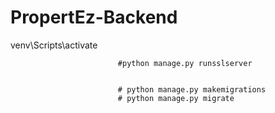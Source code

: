 # PropertEz-Backend


venv\Scripts\activate

                            #python manage.py runsslserver


                            # python manage.py makemigrations
                            # python manage.py migrate